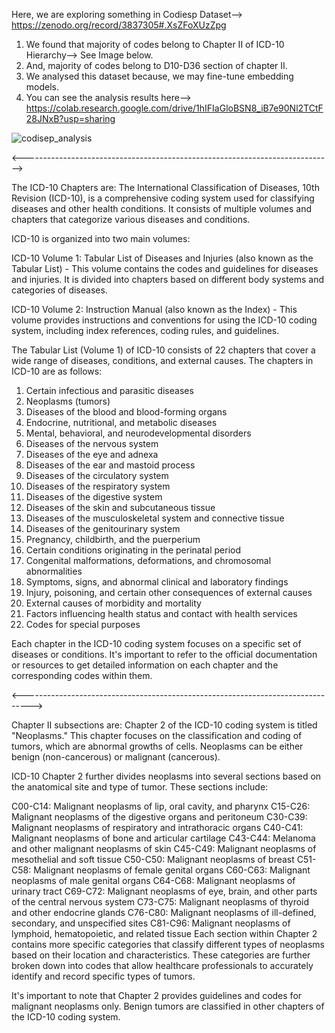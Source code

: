 Here, we are exploring something in Codiesp Dataset--> https://zenodo.org/record/3837305#.XsZFoXUzZpg
1. We found that majority of codes belong to Chapter II of ICD-10 Hierarchy--> See Image below.
2. And, majority of codes belong to D10-D36 section of chapter II.
3. We analysed this dataset because, we may fine-tune embedding models.
4. You can see the analysis results here--> https://colab.research.google.com/drive/1hIFIaGloBSN8_iB7e90Nl2TCtF28JNxB?usp=sharing


![codisep_analysis](https://github.com/bukharilab/xplainablityinhealthcare/assets/45236572/904b6c73-7cd5-41a7-af09-a69fe417fc0e)


<----------------------------------------------------------------------------->

The ICD-10 Chapters are:
The International Classification of Diseases, 10th Revision (ICD-10), is a comprehensive coding system used for classifying diseases and other health conditions. It consists of multiple volumes and chapters that categorize various diseases and conditions.

ICD-10 is organized into two main volumes:

ICD-10 Volume 1: Tabular List of Diseases and Injuries (also known as the Tabular List) - This volume contains the codes and guidelines for diseases and injuries. It is divided into chapters based on different body systems and categories of diseases.

ICD-10 Volume 2: Instruction Manual (also known as the Index) - This volume provides instructions and conventions for using the ICD-10 coding system, including index references, coding rules, and guidelines.

The Tabular List (Volume 1) of ICD-10 consists of 22 chapters that cover a wide range of diseases, conditions, and external causes. The chapters in ICD-10 are as follows:

1. Certain infectious and parasitic diseases
2. Neoplasms (tumors)
3. Diseases of the blood and blood-forming organs
4. Endocrine, nutritional, and metabolic diseases
5. Mental, behavioral, and neurodevelopmental disorders
6. Diseases of the nervous system
7. Diseases of the eye and adnexa
8. Diseases of the ear and mastoid process
9. Diseases of the circulatory system
10. Diseases of the respiratory system
11. Diseases of the digestive system
12. Diseases of the skin and subcutaneous tissue
13. Diseases of the musculoskeletal system and connective tissue
14. Diseases of the genitourinary system
15. Pregnancy, childbirth, and the puerperium
16. Certain conditions originating in the perinatal period
17. Congenital malformations, deformations, and chromosomal abnormalities
18. Symptoms, signs, and abnormal clinical and laboratory findings
19. Injury, poisoning, and certain other consequences of external causes
20. External causes of morbidity and mortality
21. Factors influencing health status and contact with health services
22. Codes for special purposes

Each chapter in the ICD-10 coding system focuses on a specific set of diseases or conditions. It's important to refer to the official documentation or resources to get detailed information on each chapter and the corresponding codes within them.

<-------------------------------------------------------------------------------->

Chapter II subsections are:
Chapter 2 of the ICD-10 coding system is titled "Neoplasms." This chapter focuses on the classification and coding of tumors, which are abnormal growths of cells. Neoplasms can be either benign (non-cancerous) or malignant (cancerous).

ICD-10 Chapter 2 further divides neoplasms into several sections based on the anatomical site and type of tumor. These sections include:

C00-C14: Malignant neoplasms of lip, oral cavity, and pharynx
C15-C26: Malignant neoplasms of the digestive organs and peritoneum
C30-C39: Malignant neoplasms of respiratory and intrathoracic organs
C40-C41: Malignant neoplasms of bone and articular cartilage
C43-C44: Melanoma and other malignant neoplasms of skin
C45-C49: Malignant neoplasms of mesothelial and soft tissue
C50-C50: Malignant neoplasms of breast
C51-C58: Malignant neoplasms of female genital organs
C60-C63: Malignant neoplasms of male genital organs
C64-C68: Malignant neoplasms of urinary tract
C69-C72: Malignant neoplasms of eye, brain, and other parts of the central nervous system
C73-C75: Malignant neoplasms of thyroid and other endocrine glands
C76-C80: Malignant neoplasms of ill-defined, secondary, and unspecified sites
C81-C96: Malignant neoplasms of lymphoid, hematopoietic, and related tissue
Each section within Chapter 2 contains more specific categories that classify different types of neoplasms based on their location and characteristics. These categories are further broken down into codes that allow healthcare professionals to accurately identify and record specific types of tumors.

It's important to note that Chapter 2 provides guidelines and codes for malignant neoplasms only. Benign tumors are classified in other chapters of the ICD-10 coding system.







